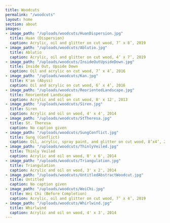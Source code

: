```yaml
---
title: Woodcuts
permalink: "/woodcuts"
layout: home
section: about
images:
- image_path: "/uploads/woodcuts/HuanDispersion.jpg"
  title: Huan (Dispersion)
  caption: Acrylic, oil and glitter on cut wood, 7’ x 8’, 2019
- image_path: "/uploads/woodcuts/Ablutio.jpg"
  title: Ablutio
  caption: Acrylic, oil and glitter on cut wood, 4’ x 7’, 2019
- image_path: "/uploads/woodcuts/InsideOutUpsideDown.jpg"
  title: Inside Out, Upside Down
  caption: Oil and acrylic on cut wood, 7’ x 4’, 2016
- image_path: "/uploads/woodcuts/Kan.jpg"
  title: K'an (Abyss)
  caption: Oil and acrylic on cut wood, 6’ x 4’, 2016
- image_path: "/uploads/woodcuts/ReorientedLandscape.jpg"
  title: Reoriented Landscape
  caption: Acrylic and oil on cut wood, 8' x 12', 2013
- image_path: "/uploads/woodcuts/Siren.jpg"
  title: Siren
  caption: Acrylic and oil on wood, 4' x 4', 2014
- image_path: "/uploads/woodcuts/StTheresa.jpg"
  title: St. Theresa
  caption: No caption given
- image_path: "/uploads/woodcuts/SungConflict.jpg"
  title: Sung (Conflict)
  caption: Oil, acrylic, spray paint, and glitter on cut wood, 8’x4’, 2017-18
- image_path: "/uploads/woodcuts/ThinlyVeiled.jpg"
  title: Thinly Veiled
  caption: Acrylic and oil on wood, 8' x 6', 2014
- image_path: "/uploads/woodcuts/Triangulation.jpg"
  title: Triangulation
  caption: Acrylic and oil on wood, 3' x 2', 2014
- image_path: "/uploads/woodcuts/UntitledAbstractWoodcut.jpg"
  title: Untitled
  caption: No caption given
- image_path: "/uploads/woodcuts/WeiChi.jpg"
  title: Wei Chi (Before Completion)
  caption: Acrylic, oil and glitter on cut wood, 7’ x 4’, 2019
- image_path: "/uploads/woodcuts/Whirlwind.jpg"
  title: Whirlwind
  caption: Acrylic and oil on wood, 4' x 3', 2014
---
```


